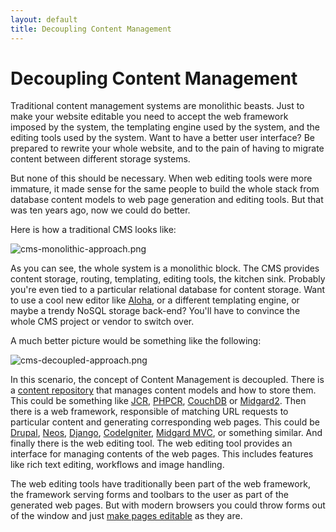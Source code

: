 ```yaml
---
layout: default
title: Decoupling Content Management
---
```


# Decoupling Content Management

Traditional content management systems are monolithic beasts. Just to make your website editable you need to accept the
web framework imposed by the system, the templating engine used by the system, and the editing tools used by the system.
Want to have a better user interface? Be prepared to rewrite your whole website, and to the pain of having to migrate
content between different storage systems.

But none of this should be necessary. When web editing tools were more immature, it made sense for the same people to
build the whole stack from database content models to web page generation and editing tools. But that was ten years ago,
now we could do better.

Here is how a traditional CMS looks like:

![cms-monolithic-approach.png][1]

As you can see, the whole system is a monolithic block. The CMS provides content storage, routing, templating, editing
tools, the kitchen sink. Probably you're even tied to a particular relational database for content storage. Want to use
a cool new editor like [Aloha][2], or a different templating engine, or maybe a trendy NoSQL storage back-end? You'll
have to convince the whole CMS project or vendor to switch over.

A much better picture would be something like the following:

![cms-decoupled-approach.png][3]

In this scenario, the concept of Content Management is decoupled. There is a [content repository][4] that manages
content models and how to store them. This could be something like [JCR][5], [PHPCR][6], [CouchDB][7] or [Midgard2][8].
Then there is a web framework, responsible of matching URL requests to particular content and generating corresponding
web pages. This could be [Drupal][9], [Neos][10], [Django][11], [CodeIgniter][12], [Midgard MVC][13], or something
similar. And finally there is the web editing tool. The web editing tool provides an interface for managing contents of
the web pages. This includes features like rich text editing, workflows and image handling.

The web editing tools have traditionally been part of the web framework, the framework serving forms and toolbars to the
user as part of the generated web pages. But with modern browsers you could throw forms out of the window and just
[make pages editable][2] as they are.

 [1]: http://bergie.iki.fi/files/1e03f6a5bcbe4223f6a11e0a60db5207a8570387038_cms-monolithic-approach.png "cms-monolithic-approach.png"
 [2]: http://aloha-editor.org/
 [3]: http://bergie.iki.fi/files/1e03f6a6cfe27003f6a11e0a60db5207a8570387038_cms-decoupled-approach.png "cms-decoupled-approach.png"
 [4]: http://bergie.iki.fi/blog/why_you_should_use_a_content_repository_for_your_application/
 [5]: http://jackrabbit.apache.org/
 [6]: https://fosswiki.liip.ch/display/jackalope/Home
 [7]: http://couchdb.apache.org/
 [8]: http://www.midgard-project.org/midgard2/
 [9]: http://drupal.org/
 [10]: https://www.neos.io/
 [11]: http://www.djangoproject.com/
 [12]: http://codeigniter.com/
 [13]: https://github.com/bergie/midgardmvc_core/blob/master/documentation/index.markdown
